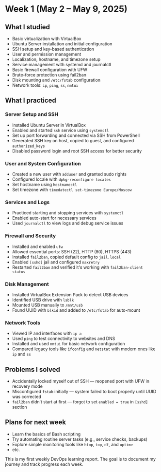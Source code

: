 # Week 1 (May 2 – May 9, 2025)

## What I studied

- Basic virtualization with VirtualBox
- Ubuntu Server installation and initial configuration
- SSH setup and key-based authentication
- User and permission management
- Localization, hostname, and timezone setup
- Service management with systemd and journalctl
- Basic firewall configuration with UFW
- Brute-force protection using fail2ban
- Disk mounting and `/etc/fstab` configuration
- Network tools: `ip`, `ping`, `ss`, `nmtui`

## What I practiced

### Server Setup and SSH
- Installed Ubuntu Server in VirtualBox
- Enabled and started `ssh` service using `systemctl`
- Set up port forwarding and connected via SSH from PowerShell
- Generated SSH key on host, copied to guest, and configured `authorized_keys`
- Disabled password login and root SSH access for better security

### User and System Configuration
- Created a new user with `adduser` and granted sudo rights
- Configured locale with `dpkg-reconfigure locales`
- Set hostname using `hostnamectl`
- Set timezone with `timedatectl set-timezone Europe/Moscow`

### Services and Logs
- Practiced starting and stopping services with `systemctl`
- Enabled auto-start for necessary services
- Used `journalctl` to view logs and debug service issues

### Firewall and Security
- Installed and enabled `ufw`
- Allowed essential ports: SSH (22), HTTP (80), HTTPS (443)
- Installed `fail2ban`, copied default config to `jail.local`
- Enabled `[sshd]` jail and configured `maxretry`
- Restarted `fail2ban` and verified it's working with `fail2ban-client status`

### Disk Management
- Installed VirtualBox Extension Pack to detect USB devices
- Identified USB drive with `lsblk`
- Mounted USB manually to `/mnt/usb`
- Found UUID with `blkid` and added to `/etc/fstab` for auto-mount

### Network Tools
- Viewed IP and interfaces with `ip a`
- Used `ping` to test connectivity to websites and DNS
- Installed and used `nmtui` for basic network configuration
- Compared legacy tools like `ifconfig` and `netstat` with modern ones like `ip` and `ss`

## Problems I solved

- Accidentally locked myself out of SSH — reopened port with UFW in recovery mode
- Misconfigured `fstab` initially — system failed to boot properly until UUID was corrected
- `fail2ban` didn’t start at first — forgot to set `enabled = true` in `[sshd]` section

## Plans for next week
- Learn the basics of Bash scripting
- Try automating routine server tasks (e.g., service checks, backups)
- Explore simple monitoring tools like `htop`, `top`, `df`, and `uptime`
- etc.

This is my first weekly DevOps learning report. The goal is to document my journey and track progress each week.

